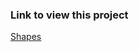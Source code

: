 <h3> Link to view this project </h3>
<a  href="https://nakshikalolia.github.io/Shapes/"> Shapes </a>
